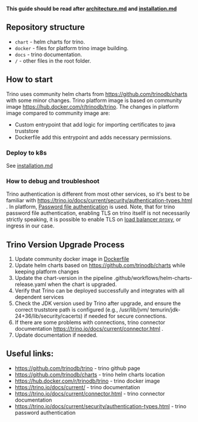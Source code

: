 **This guide should be read after [architecture.md](/docs/public/architecture.md) and [installation.md](/docs/public/installation.md)**

## Repository structure

* `chart` - helm charts for trino.
* `docker` - files for platform trino image building.
* `docs` - trino documentation.
* `/` - other files in the root folder.

## How to start

Trino uses community helm charts from https://github.com/trinodb/charts with some minor changes.
Trino platform image is based on community image https://hub.docker.com/r/trinodb/trino. The changes in platform image compared to community image are:

* Custom entrypoint that add logic for importing certificates to java truststore
* Dockerfile add this entrypoint and adds necessary permissions.

### Deploy to k8s

See [installation.md](/docs/public/installation.md)

### How to debug and troubleshoot

Trino authentication is different from most other services, so it's best to be familiar with https://trino.io/docs/current/security/authentication-types.html . In platform, [Password file authentication](https://trino.io/docs/current/security/password-file.html) is used. Note, that for trino password file authentication, enabling TLS on trino itsellf is not necessarily strictly speaking, it is possible to enable TLS on [ load balancer proxy](https://trino.io/docs/current/security/tls.html#approaches), or ingress in our case.

## Trino Version Upgrade Process

1) Update community docker image in [Dockerfile](/docker/Dockerfile)
2) Update helm charts based on https://github.com/trinodb/charts while keeping platform changes
3) Update the chart-version in the pipeline .github/workflows/helm-charts-release.yaml when the chart is upgraded.
4) Verify that Trino can be deployed successfully and integrates with all dependent services
5) Check the JDK version used by Trino after upgrade, and ensure the correct truststore path is configured
   (e.g., /usr/lib/jvm/ temurin/jdk-24+36/lib/security/cacerts) if needed for secure connections.
6) If there are some problems with connections, trino connector documentation https://trino.io/docs/current/connector.html .
7) Update documentation if needed.

## Useful links:

* https://github.com/trinodb/trino - trino github page
* https://github.com/trinodb/charts - trino helm charts location
* https://hub.docker.com/r/trinodb/trino - trino docker image
* https://trino.io/docs/current/ - trino documentation
* https://trino.io/docs/current/connector.html - trino connector documentation
* https://trino.io/docs/current/security/authentication-types.html - trino password authentication
